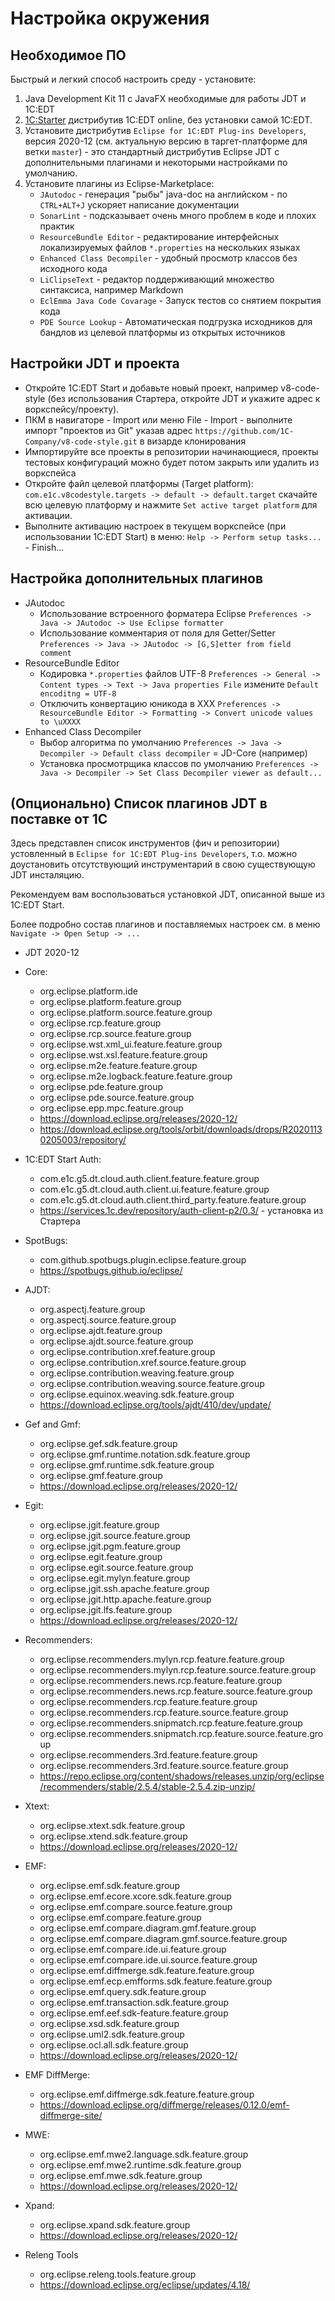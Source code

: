 # Настройка окружения

## Необходимое ПО

Быстрый и легкий способ настроить среду - установите:

1. Java Development Kit 11 с JavaFX необходимые для работы JDT и 1C:EDT
2. [1С:Starter](https://releases.1c.ru/project/DevelopmentTools10) дистрибутив 1C:EDT online, без установки самой 1C:EDT.
3. Установите дистрибутив `Eclipse for 1C:EDT Plug-ins Developers`, версия 2020-12 (см. актуальную версию в таргет-платформе для ветки `master`) - это стандартный дистрибутив Eclipse JDT с дополнительными плагинами и некоторыми настройками по умолчанию.
4. Установите плагины из Eclipse-Marketplace:
    - `JAutodoc` - генерация "рыбы" java-doc на английском - по `CTRL+ALT+J` ускоряет написание документации
    - `SonarLint` - подсказывает очень много проблем в коде и плохих практик
    - `ResourceBundle Editor` - редактирование интерфейсных локализируемых файлов `*.properties` на нескольких языках
    - `Enhanced Class Decompiler` - удобный просмотр классов без исходного кода
    - `LiClipseText` - редактор поддерживающий множество синтаксиса, например Markdown
    - `EclEmma Java Code Covarage` - Запуск тестов со снятием покрытия кода
    - `PDE Source Lookup` - Автоматическая подгрузка исходников для бандлов из целевой платформы из открытых источников


## Настройки JDT и проекта

- Откройте 1C:EDT Start и добавьте новый проект, например v8-code-style (без использования Стартера, откройте JDT и укажите адрес к воркспейсу/проекту).
- ПКМ в навигаторе - Import или меню File - Import - выполните импорт "проектов из Git" указав адрес `https://github.com/1C-Company/v8-code-style.git` в визарде клонирования
- Импортируйте все проекты в репозитории начинающиеся, проекты тестовых конфигураций можно будет потом закрыть или удалить из воркспейса
- Откройте файл целевой платформы (Target platform): `com.e1c.v8codestyle.targets -> default -> default.target` скачайте всю целевую платформу и нажмите `Set active target platform` для активации.
- Выполните активацию настроек в текущем воркспейсе (при использовании 1C:EDT Start) в меню: `Help -> Perform setup tasks...` - Finish...

## Настройка дополнительных плагинов

- JAutodoc
    - Использование встроенного форматера Eclipse `Preferences -> Java -> JAutodoc -> Use Eclipse formatter`
    - Использование комментария от поля для Getter/Setter `Preferences -> Java -> JAutodoc -> [G,S]etter from field comment`
- ResourceBundle Editor
    - Кодировка `*.properties` файлов UTF-8 `Preferences -> General -> Content types -> Text -> Java properties File` измените `Default encoditng = UTF-8`
    - Отключить конвертацию юникода в ХХХ `Preferences -> ResourceBundle Editor -> Formatting -> Convert unicode values to \uXXXX`
- Enhanced Class Decompiler
    - Выбор алгоритма по умолчанию `Preferences -> Java -> Decompiler -> Default class decompiler` = JD-Core (например)
    - Установка просмотрщика классов по умолчанию `Preferences -> Java -> Decompiler -> Set Class Decompiler viewer as default...`


## (Опционально) Список плагинов JDT в поставке от 1С

Здесь представлен список инструментов (фич и репозитории) устовленный в `Eclipse for 1C:EDT Plug-ins Developers`, т.о. можно доустановить отсутствующий инструментарий в свою существующую JDT инсталяцию.

Рекомендуем вам воспользоваться установкой JDT, описанной выше из 1C:EDT Start.

Более подробно состав плагинов и поставляемых настроек см. в меню `Navigate -> Open Setup -> ...`

- JDT 2020-12

- Core:
    - org.eclipse.platform.ide
    - org.eclipse.platform.feature.group
    - org.eclipse.platform.source.feature.group
    - org.eclipse.rcp.feature.group
    - org.eclipse.rcp.source.feature.group
    - org.eclipse.wst.xml_ui.feature.feature.group
    - org.eclipse.wst.xsl.feature.feature.group
    - org.eclipse.m2e.feature.feature.group
    - org.eclipse.m2e.logback.feature.feature.group
    - org.eclipse.pde.feature.group
    - org.eclipse.pde.source.feature.group
    - org.eclipse.epp.mpc.feature.group
    - https://download.eclipse.org/releases/2020-12/
    - https://download.eclipse.org/tools/orbit/downloads/drops/R20201130205003/repository/

- 1C:EDT Start Auth:
    - com.e1c.g5.dt.cloud.auth.client.feature.feature.group
    - com.e1c.g5.dt.cloud.auth.client.ui.feature.feature.group
    - com.e1c.g5.dt.cloud.auth.client.third_party.feature.feature.group
    - https://services.1c.dev/repository/auth-client-p2/0.3/ - установка из Стартера

- SpotBugs:
    - com.github.spotbugs.plugin.eclipse.feature.group
    - https://spotbugs.github.io/eclipse/

- AJDT:
    - org.aspectj.feature.group
    - org.aspectj.source.feature.group
    - org.eclipse.ajdt.feature.group
    - org.eclipse.ajdt.source.feature.group
    - org.eclipse.contribution.xref.feature.group
    - org.eclipse.contribution.xref.source.feature.group
    - org.eclipse.contribution.weaving.feature.group
    - org.eclipse.contribution.weaving.source.feature.group
    - org.eclipse.equinox.weaving.sdk.feature.group
    - https://download.eclipse.org/tools/ajdt/410/dev/update/

- Gef and Gmf:
    - org.eclipse.gef.sdk.feature.group
    - org.eclipse.gmf.runtime.notation.sdk.feature.group
    - org.eclipse.gmf.runtime.sdk.feature.group
    - org.eclipse.gmf.feature.group
    - https://download.eclipse.org/releases/2020-12/

- Egit:
    - org.eclipse.jgit.feature.group
    - org.eclipse.jgit.source.feature.group
    - org.eclipse.jgit.pgm.feature.group
    - org.eclipse.egit.feature.group
    - org.eclipse.egit.source.feature.group
    - org.eclipse.egit.mylyn.feature.group
    - org.eclipse.jgit.ssh.apache.feature.group
    - org.eclipse.jgit.http.apache.feature.group
    - org.eclipse.jgit.lfs.feature.group
    - https://download.eclipse.org/releases/2020-12/

- Recommenders:
    - org.eclipse.recommenders.mylyn.rcp.feature.feature.group
    - org.eclipse.recommenders.mylyn.rcp.feature.source.feature.group
    - org.eclipse.recommenders.news.rcp.feature.feature.group
    - org.eclipse.recommenders.news.rcp.feature.source.feature.group
    - org.eclipse.recommenders.rcp.feature.feature.group
    - org.eclipse.recommenders.rcp.feature.source.feature.group
    - org.eclipse.recommenders.snipmatch.rcp.feature.feature.group
    - org.eclipse.recommenders.snipmatch.rcp.feature.source.feature.group
    - org.eclipse.recommenders.3rd.feature.feature.group
    - org.eclipse.recommenders.3rd.feature.source.feature.group
    - https://repo.eclipse.org/content/shadows/releases.unzip/org/eclipse/recommenders/stable/2.5.4/stable-2.5.4.zip-unzip/

- Xtext:
    - org.eclipse.xtext.sdk.feature.group
    - org.eclipse.xtend.sdk.feature.group
    - https://download.eclipse.org/releases/2020-12/

- EMF:
    - org.eclipse.emf.sdk.feature.group
    - org.eclipse.emf.ecore.xcore.sdk.feature.group
    - org.eclipse.emf.compare.source.feature.group
    - org.eclipse.emf.compare.feature.group
    - org.eclipse.emf.compare.diagram.gmf.feature.group
    - org.eclipse.emf.compare.diagram.gmf.source.feature.group
    - org.eclipse.emf.compare.ide.ui.feature.group
    - org.eclipse.emf.compare.ide.ui.source.feature.group
    - org.eclipse.emf.diffmerge.sdk.feature.feature.group
    - org.eclipse.emf.ecp.emfforms.sdk.feature.feature.group
    - org.eclipse.emf.query.sdk.feature.group
    - org.eclipse.emf.transaction.sdk.feature.group
    - org.eclipse.emf.eef.sdk-feature.feature.group
    - org.eclipse.xsd.sdk.feature.group
    - org.eclipse.uml2.sdk.feature.group
    - org.eclipse.ocl.all.sdk.feature.group
    - https://download.eclipse.org/releases/2020-12/

- EMF DiffMerge:
    - org.eclipse.emf.diffmerge.sdk.feature.feature.group
    - https://download.eclipse.org/diffmerge/releases/0.12.0/emf-diffmerge-site/

- MWE:
    - org.eclipse.emf.mwe2.language.sdk.feature.group
    - org.eclipse.emf.mwe2.runtime.sdk.feature.group
    - org.eclipse.emf.mwe.sdk.feature.group
    - https://download.eclipse.org/releases/2020-12/

- Xpand:
    - org.eclipse.xpand.sdk.feature.group
    - https://download.eclipse.org/releases/2020-12/

- Releng Tools
    - org.eclipse.releng.tools.feature.group
    - https://download.eclipse.org/eclipse/updates/4.18/

